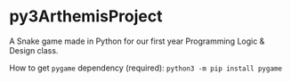 # py3ArthemisProject
A Snake game made in Python for our first year Programming Logic &amp; Design class.

How to get `pygame` dependency (required):
`python3 -m pip install pygame`
